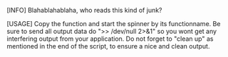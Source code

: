 [INFO]
Blahablahablaha, who reads this kind of junk?

[USAGE]
Copy the function and start the spinner by its functionname.
Be sure to send all output data do ">> /dev/null 2>&1" so you wont get any interfering output from your application.
Do not forget to "clean up" as mentioned in the end of the script, to ensure a nice and clean output.
